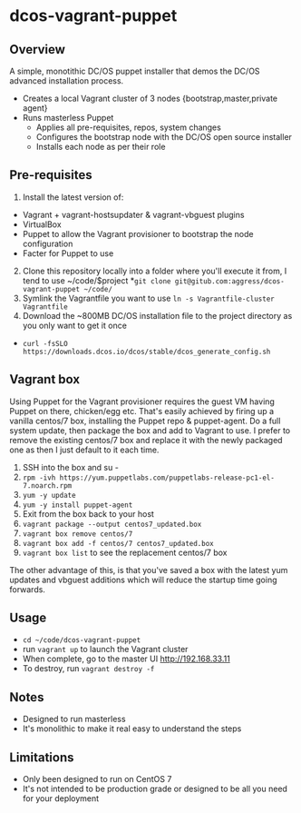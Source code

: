 # dcos-vagrant-puppet

## Overview

A simple, monotithic DC/OS puppet installer that demos the DC/OS advanced installation process.

* Creates a local Vagrant cluster of 3 nodes {bootstrap,master,private agent}
* Runs masterless Puppet
  * Applies all pre-requisites, repos, system changes
  * Configures the bootstrap node with the DC/OS open source installer
  * Installs each node as per their role

## Pre-requisites

1. Install the latest version of:
  * Vagrant + vagrant-hostsupdater & vagrant-vbguest plugins
  * VirtualBox
  * Puppet to allow the Vagrant provisioner to bootstrap the node configuration
  * Facter for Puppet to use
2. Clone this repository locally into a folder where you'll execute it from, I tend to use ~/code/$project
  *`git clone git@gitub.com:aggress/dcos-vagrant-puppet ~/code/`
3. Symlink the Vagrantfile you want to use `ln -s Vagrantfile-cluster Vagrantfile`
4. Download the ~800MB DC/OS installation file to the project directory as you only want to get it once
  * `curl -fsSLO https://downloads.dcos.io/dcos/stable/dcos_generate_config.sh`

## Vagrant box

Using Puppet for the Vagrant provisioner requires the guest VM having Puppet on there, chicken/egg etc.
That's easily achieved by firing up a vanilla centos/7 box, installing the Puppet repo & puppet-agent.
Do a full system update, then package the box and add to Vagrant to use.  I prefer to remove the existing centos/7 box and replace it with the newly packaged one as then I just default to it each time.

1. SSH into the box and su -
2. `rpm -ivh https://yum.puppetlabs.com/puppetlabs-release-pc1-el-7.noarch.rpm`
3. `yum -y update`
4. `yum -y install puppet-agent`
5. Exit from the box back to your host
6. `vagrant package --output centos7_updated.box`
7. `vagrant box remove centos/7`
8. `vagrant box add -f centos/7 centos7_updated.box`
9. `vagrant box list` to see the replacement centos/7 box

The other advantage of this, is that you've saved a box with the latest yum updates and vbguest additions
which will reduce the startup time going forwards.

## Usage

* `cd ~/code/dcos-vagrant-puppet`
* run `vagrant up` to launch the Vagrant cluster
* When complete, go to the master UI http://192.168.33.11
* To destroy, run `vagrant destroy -f`

## Notes

* Designed to run masterless
* It's monolithic to make it real easy to understand the steps

## Limitations

* Only been designed to run on CentOS 7
* It's not intended to be production grade or designed to be all you need for your deployment

